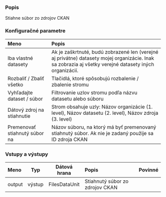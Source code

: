 ### Popis

Stiahne súbor zo zdrojov CKAN

### Konfiguračné parametre

| Meno | Popis |
|:----|:----|
|Iba vlastné datasety|Ak je zaškrtnuté, budú zobrazené len (verejné aj privátne) datasety mojej organizácie. Inak sa zobrazia aj všetky verejné datasety iných organizácií.|
|Rozbaliť / Zbaliť všetko|Tlačidlá, ktoré spôsobujú rozbalenie / zbalenie stromu|
|Vyhľadajte dataset / súbor|Filtrovanie uzlov stromu podľa názvu datasetu alebo súboru|
|Dátový zdroj na stiahnutie|Strom obsahuje uzly: Názov organizácie (1. level), Názov datasetu (2. level), Názov zdroja (3. level)|
|Premenovať stiahnutý súbor na|Názov súboru, na ktorý má byť premenovaný stiahnutý súbor. Ak nie je zadaný použije sa ID zdroja CKAN|

### Vstupy a výstupy ###

|Meno |Typ | Dátová hrana | Popis | Povinné |
|:--------|:------:|:------:|:-------------|:---------------------:|
|output |výstup| FilesDataUnit| Stiahnutý súbor zo zdrojov CKAN | |